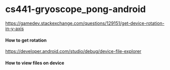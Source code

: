 # cs441-gryoscope_pong-android

https://gamedev.stackexchange.com/questions/129151/get-device-rotation-in-y-axis
#### How to get rotation

https://developer.android.com/studio/debug/device-file-explorer
#### How to view files on device 